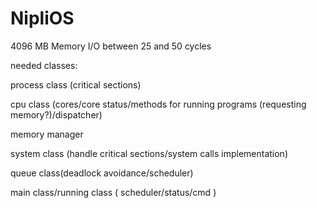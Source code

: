 # NipliOS
4096 MB Memory
I/O between 25 and 50 cycles

needed classes:

  process class (critical sections)
  
  cpu class (cores/core status/methods for running programs (requesting memory?)/dispatcher)
  
  memory manager 
  
  system class (handle critical sections/system calls implementation)
  
  queue class(deadlock avoidance/scheduler)
  
  main class/running class ( scheduler/status/cmd )
  
  
